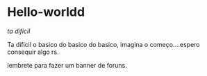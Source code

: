 # Hello-worldd
*ta  dificil*

Ta dificil o basico do basico do basico, imagina o começo....espero consequir algo rs.

lembrete para fazer um banner de foruns.
